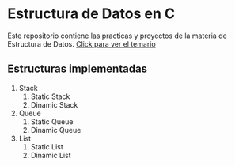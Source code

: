 # Estructura de Datos en C
Este repositorio contiene las practicas y proyectos de la materia de Estructura de Datos. 
[Click para ver el temario](http://www.escom.ipn.mx/docs/oferta/uaISC2009/estructuraDatos.pdf)
## Estructuras implementadas
1. Stack
    1. Static Stack
    1. Dinamic Stack
2. Queue
    1. Static Queue
    1. Dinamic Queue
3. List
    1. Static List
    1. Dinamic List
